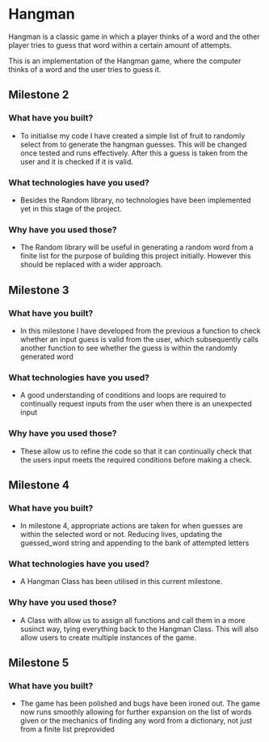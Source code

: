 # Hangman
Hangman is a classic game in which a player thinks of a word and the other player tries to guess that word within a certain amount of attempts.

This is an implementation of the Hangman game, where the computer thinks of a word and the user tries to guess it. 

## Milestone 2

### What have you built?
<ul>
    <li>To initialise my code I have created a simple list of fruit to randomly select from to generate the hangman guesses. This will be changed once tested and runs effectively. After this a guess is taken from the user and it is checked if it is valid.</li>
</ul>
    
### What technologies have you used?
<ul>
    <li>Besides the Random library, no technologies have been implemented yet in this stage of the project.</li>
</ul>
    
### Why have you used those?
<ul>
    <li>The Random library will be useful in generating a random word from a finite list for the purpose of building this project initially. However this should be replaced with a wider approach.</li>
</ul>


## Milestone 3

### What have you built?
<ul>
    <li>In this milestone I have developed from the previous a function to check whether an input guess is valid from the user, which subsequently calls another function to see whether the guess is within the randomly generated word</li>
</ul>
    
### What technologies have you used?
<ul>
    <li>A good understanding of conditions and loops are required to continually request inputs from the user when there is an unexpected input</li>
</ul>
    
### Why have you used those?
<ul>
    <li>These allow us to refine the code so that it can continually check that the users input meets the required conditions before making a check.</li>
</ul>


## Milestone 4

### What have you built?
<ul>
    <li>In milestone 4, appropriate actions are taken for when guesses are within the selected word or not. Reducing lives, updating the guessed_word string and appending to the bank of attempted letters</li>
</ul>
    
### What technologies have you used?
<ul>
    <li>A Hangman Class has been utilised in this current milestone. </li>
</ul>
    
### Why have you used those?
<ul>
    <li>A Class with allow us to assign all functions and call them in a more susinct way, tying everything back to the Hangman Class. This will also allow users to create multiple instances of the game.</li>
</ul>


## Milestone 5

### What have you built?
<ul>
    <li>The game has been polished and bugs have been ironed out. The game now runs smoothly allowing for further expansion on the list of words given or the mechanics of finding any word from a dictionary, not just from a finite list preprovided</li>
</ul>
    

